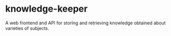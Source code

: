 # knowledge-keeper
A web frontend and API for storing and retrieving knowledge obtained about varieties of subjects.
